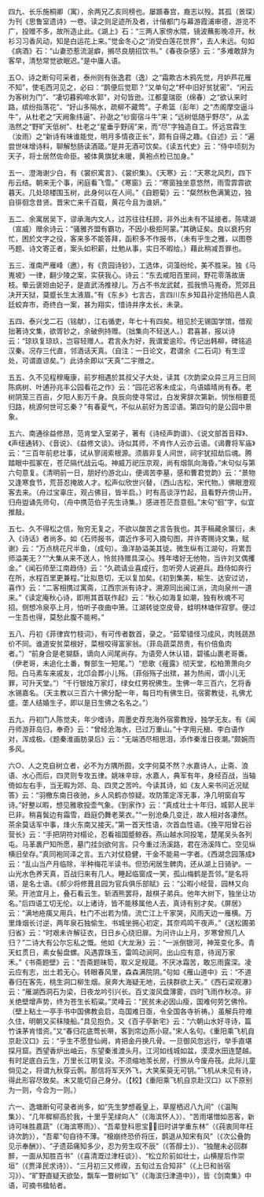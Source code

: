 <!-- { "loadSidebar": true } -->
四九、长乐施桐卿（寓），余两兄乙亥同榜也。屡踬春宫，裔志以殁。其孤（景琛）为刊《思鲁室遗诗》一卷。读之则足迹所及者，计偕都门与幕游霞浦审德，游览不广，投赠不多，故所造止此。《湖上》石：“三两人家傍水隈，镜波蘸影晚凉开。秋衫习习香风动，知是白运花上来。”觉金冬心之“消受白莲花世界”，去人未远。句如《病酒》石：“山妻恐惹流涎癖，搁尽良朋招饮书。”《春夜杂感》云：“多难敢辞为客早，清愁常觉欲眠迟。”是中庸人语。

五○、诗之断句可采者，泰州则有张逸君（逸）之“霜欺古木鸦先觉，月妒芦花雁不知”，使毛西河见之，必曰：“鹊便后觉耶？”又单句之“杯中旧好贫犹密”、“闲云为客树为门”、“凄切暮鸦啼水郭”，对句皆逊。江都童瑞臣（绵春）之“欲认来时路，缤纷指落花”、“好山多隔水，疏柳不藏莺”。子希篮（彭年）之“杰阁摩空逼斗牛”，从杜老之“天阙象纬逼”、孙逖之“纱窗宿斗牛”来；“远树低随乎野尽”，从孟浩然之“野旷天低树”、杜老之“星垂乎野阔”来，而“尽”字独造自工。怀远宫霖生（汝雨）之“新诗有味谁能觉，明月多情夜正长”，颇有自得之趣。《自述》云：“遍尝世味增诗料，聊解愁肠读酒箴。”是并无酒可饮矣。《读五代史》云：“侍中顷刻为天子，将士居然佐命臣。被体黄旗犹未暖，黄袍点检已加身。”

五一、澄海谢少白，有《裳织寓言》、《裳织集》。《天寒》云：“天寒北风烈，四下彤云结。朝来无个事，闲庭看飞雪。”《寒窗》云：“寒窗独坐意悠然，雨雪霏霏欲暮天。几处琼楼围玉树，此身何以在人间。”《自题菊》云：“粲然秋色满篱边，独自徘徊念昔贤。晋宋亡来千百载，黄花今且为谁妍。”

五二、余寓居吴下，谬承海内文人，过苏往往枉顾，非外出未有不延接者。陈啸湖（宣威）赠余诗云：“骚雅齐盟有霸功，不因小极拒阿蒙。”其确证矣。良以衰朽穷忙，困於文字之役，客来多不能答拜，函积多不作报书，（未有乎生之雅，以图卷丐题、诗文寄正者，案头如积薪，灶勉从事，实日不暇给。）藉此稍减吾罪也。

五三、淮南严雁峰（邀），有《贲园诗钞》，工选体，词藻纷纶，美不胜采。独《马嵬坡》一律，翻少陵之案，实获我心。诗云：“东去咸阳百里祠，野花零落故唐枝。晕云褒妲由妃子，是直武汤推禄儿。万占不书龙武弑，孤我愤马嵬奇。荒郊且决开天狱，莫蹙长生太液眉。”有《东乡》七言古，言四川东乡知县孙定扬陷邑人袁廷蛟弃市，奇终白一案，甚为翔实，惜诗并序太长，未录。

五四、泰兴戈二石（铭献），江右循吏，年七十有四矣。相见於无锡国学馆，借观拙著诗文集，欲胥钞之，余破例持赠。（拙集向不轻送人。）君喜甚，报以诗云：“琼玖复琼玖，岂容轻赠人。君言永为好，我谓爱逾珍。传记出韩柳，碑铭追汉秦。况存三代直，邻酒话天真。（自注：一日论文，君谓余《二石词》有生涩处，可谓直谅矣。”）此诗余即以“天真”二宇赠之。

五五、久不见程穆庵康，前岁相遇於其叔父子大处，读其《次韵梁众异三月三日同陈病树、叶逋孙兆丰公园看花之作》云：“园花迟客未成尘，鸟语嬉晴尚有舂。老树阴笼三百亩，夕阳人影万千身。良辰向使寻常过，白发霁辞次第新。悯怅相要觅归路，桃源何世可忘秦？”有春夏气，不似从前好为苦涩语。第四句的是公园中景象。

五六、南通徐益修昂，范肯堂入室弟子，著有《诗经声韵谱》、《说文部首音释》、《声纽通转》、《音说》、《益修文谈》。诗似其师，不肯作人云亦云语。《谒曹将军庙》云：“三百年前悲壮事，试从寥阔索根源。须眉非复人间世，祠宇犹招劫后魂。腾踏眼中孤冢在，苍茫隔代战云屯。神威万祀压京观，尚有烟氛向海昏。”末句似与第六句意复。《清明前一日，朋好约游北山，便谒苦李墓，感和曹君觉韵》云：“景物又逢寒食节，荒苔忍掩故人才。松声似欣世兴替，（西山古松，宋代物。）佛眼澄观客去来。（舟过宝辜庄，观占佛目，皆半启。）时有高谈浮竹起，且看野卉傍山开。归舟盥诵先师句，（舟中携范伯子先生诗集。）感进苍茫吾意徊。”末句“徊”字，似宜推敲。

五七、久不得松之信，殆穷无复之，不欲以酸苦之言告我也。其手稿藏余箧衍，未入《诗话》者尚多。如《石师报书，谓近作多可入摘句图，并许寄赐诗文集，赋谢》云：“万点桃花尺半鱼，（成句）。渔洋胁溢美其徒。微生纵有江湖句，将累吾师溢美无？”“大集从来不送人，怜贫持赠具深心。残年嗜好无他物，当许刘叉偶攫金。”《闻石师至江南趋侍》云：“久疏请业喜成行，忽听旁人说避兵。趋侍如奔行在所，水程百里更兼程。”比拟恳切，无以复加矣。《初到集美，榆生、达安过访，喜作》云：“二客相携过寓斋，江西宗派有诗才。溯源同出闽江派，流向泉州一道来。”《读定庵秋心诗，即用其首联作起》云：“秋心如海复如潮，独有秋魂不可招。侧想冷泉亭上月，怕听子夜曲中箫。江湖转徙空皮骨，蛙明林塘伴寂寥。便过一生吾也得，莫愁此腹不能枵。”

五八、丹初《菲律宾竹枝词》，有可传者数首，录之。“茹荤错怪习成风，肉贱蔬昂价不同。谁道安贫菜根好，菜根咬得富家翁。（菲岛蔬菜昂贵，有价倍鱼肉者。”）“前身合是老猢繇，谪向人间尾尚存。为语旁人休认错，碧徭山裹老哥番。（伊老哥，未追化土番，臀部生一短尾。”）“悲歌《薤露》彻天堂，松柏萧萧向夕阳。白马素车来戚友，北邙会葬小儿殇。（菲俗殇子出殡，甚为热闹，谓小儿无罪，可升天堂。”）“千行银烛万家灯，绿女红男祝佛生。生佛一年三百六，乞将香水锡嘉名。（天主教以三百六十佛分配一年，每日均有佛生日。宿雾教徒，礼佛尤盛。垄人结婚生子，即以是日生佛之名名之。”）

五九、丹初门人陈觉夫，年少嗜诗，周墨史荐充海外宿雾教授，独学无友。有《闻丹师游菲岛归，奉奇》云：“曾经沧海水，已过万重山。”十字用元稹、李白语作对，浑成极。《题秦淮画肪录后》云：“无端洒尽相思泪，添作秦淮日夜潮。”颇婉而多风。

六○、人之克自树立者，必不为方隅所囿，文字何莫不然？水嘉诗人，止斋、浪语、水心而后，四灵则专攻五律。姚味辛琮，水嘉人，典军有年，身经百战，当轴倚如左右手，当无暇为郊、岛、四灵之苦吟。今读其诗，如《友人来书问近况赋答》云：“羽檄东南日夜驰，乡人风鹤亦惊疑。攻防策定浑无事，净几明窗自写诗。”好整以暇，想见雅歌投壶气象。《到家作》云：“真成壮士十年归，城郭人民半已非。稍喜鬓边有霜雪，趋庭仍舞老莱衣。”“一别沧桑几变迁，故人相对各凄然。茶余莫话军中事，烽火东南又接天。”第一首天性语，次首血性语。《挽平阳曾石谷营长》云：“手把阴符对榻论，忍看祖国蹙鲸吞。燕山越水同投笔，楚尾吴头各列屯。马革裹尸知所愿，墓门挂剑欲何言。只今重过汤溪路，君在汤溪阵亡。空见纵横旧垒存。”真同袍同泽之言。五六对仗稳健，干金不能易一字者。《西湖念园落成》云：“乱山当产月临除，半种梅花半读书。但恐闲居生髀肉，还从湖上日骑驴。一山光水色养天真，百战归来有几人。睡起临窗成一笑，孤山梅鹤是吾邻。”是名将语，是名士语。《郝少将修葺且园为官兵俱乐部赋》云：“公暇小经营，园林又向荣。开池宜月上，叠石看云生。斩酒熊罢将，敲棋子弟兵。他年大树下，独坐让功名。”后四语工切无伦。以上诸诗，皆不能移属他人去，真诗有别才矣。《屏居》云：“满地疮痍又用兵，杜门不出若为情。流亡江上千家哭，风雨天边一雁横。万里烽烟长讨逆，两年泉石独偷生。书城坐拥心初定，其奈鸡鸣干夜声。”《送松圃弟归省》云：“时艰未许解征衣，日日乡心绕旧扉。为问许山上月，岁寒曾照几人归？”二诗大有公尔忘私之慨。他如《大龙湫》云：“一派倒银河，神笼变化多。青天虹贯日，素女髻盘螺。风遇霏珠玉，雷鸣动涧阿。出山应有意，待润万家禾。”《书斋题壁》云：“吾斋题昧笱，取义足规箴。不厌冰霜苦，敢忘雨露深。凌云应有志，出土若无心。转眼春风里，森森满院阴。”句如《雁山道中》云：“不道春归在客先，桃生洞口柳生烟。泉奔大海疑无地，云挟群欲上天。”《西石梁观瀑》云：“雁湖西洞石为梁，日夜龙吟引兴长。百丈浚风盘薄雾，四时飞雨作秋凉。非关绝壁增声势，终为苍生长稻粱。”灵峰云：“民贫未必因山瘦，国难何劳乞佛怜。（壁上粘土一亭手书中国佛教会启，岛国难日亟，令全国各寺祈祷。）虽解兵符难久住，明朝又买秣陵船。”具见抱负。又《百子亭新宅》云：“六朝山水好寻诗，篇竹诛茅肯惜资。”又“春归花底莺长啭，客到帘边燕小窥。”宋人名句。《重阳乘飞机自京赴汉口》云：“乎生不愿登仙阙，肯把金丹换凡骨。一旦御风忽远行，举手直堪探月窟。西望香炉出岫云，东望秦淮渡头月。江河如线城如盆，漠漠水田连楚越。有时足底白云生，万里长江明复没。不须缩地羡长房，行旅从今废舟筏。此际儿童倘见之，将谓九秋穿云鹘。那信将军天外飞，大笑茱萸无可钥。”飞机从未见有诗，得此形容尽致矣。末又能切自己身分。（【校】《重阳乘飞机自京赴汉口》以下原别为一则，今合为一则。）

六一、逸塘断句可录者尚多，如“先生梦想羲皇上，草屋栖迟八九间”（《温陶集》）、“几年穉柳高於我，十里乎芜绿向人”（《海滨怀人》）、“苦雨堪憎如恶客，新诗可味胜嘉蔬”（《海滨寒雨》）、“吾辈登科思宝，旧时讲学重东林”（《莼衷同年枉诗次韵》），“吾辈”句自待不薄。“榱崩终恐侨将压，鹊退从知宋有风”（《次公叠韵见示奉酬》）、“孑遗茹痛知多少，忍为劳生叹不辰”（《答醇士》）、“独醒未必回群醉，一面从知胜百书”（《喜清溉过津枉谈》）、“松立阶前如壮士，山横屋后作崇垣”（《贾泽民求诗》）、“三月初三又修禊，五旬过五合知非”（《上巳和翁宿习》）、“旷野直疑天欲坠，飘车一瞥树如飞”（《海滨归津道中》），皆《剑南集》中语，可摘书楹帖者。

